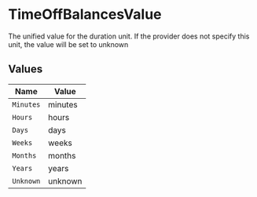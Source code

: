 # TimeOffBalancesValue

The unified value for the duration unit. If the provider does not specify this unit, the value will be set to unknown


## Values

| Name      | Value     |
| --------- | --------- |
| `Minutes` | minutes   |
| `Hours`   | hours     |
| `Days`    | days      |
| `Weeks`   | weeks     |
| `Months`  | months    |
| `Years`   | years     |
| `Unknown` | unknown   |